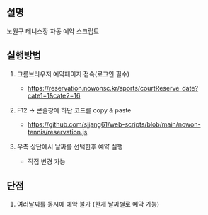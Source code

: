 ## 설명
노원구 테니스장 자동 예약 스크립트 

## 실행방법
1. 크롬브라우저 예약페이지 접속(로그인 필수)
   - https://reservation.nowonsc.kr/sports/courtReserve_date?cate1=1&cate2=16
    
2. F12 -> 콘솔창에 하단 코드를 copy & paste
   - https://github.com/sjjang61/web-scripts/blob/main/nowon-tennis/reservation.js

3. 우측 상단에서 날짜를 선택한후 예약 실행 
   - 직접 변경 가능 
   

## 단점
1. 여러날짜를 동시에 예약 불가 (한개 날짜별로 예약 가능)

